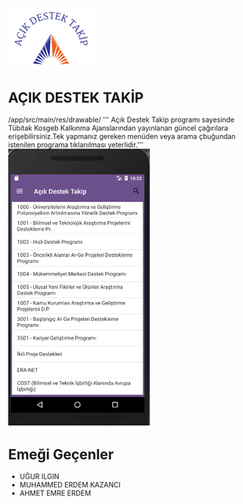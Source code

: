 ![logo](/app/src/main/res/drawable/menu.png)
# AÇIK DESTEK TAKİP
/app/src/main/res/drawable/
''' Açık Destek Takip programı sayesinde Tübitak Kosgeb Kalkınma Ajanslarından yayınlanan güncel çağırılara erişebilirsiniz.Tek yapmanız gereken menüden veya arama çbuğundan istenilen programa tıklanılması yeterlidir.'''
![logo](/SS/1.png)
# Emeği Geçenler
* UĞUR ILGIN
* MUHAMMED ERDEM KAZANCI
* AHMET EMRE ERDEM
